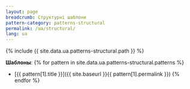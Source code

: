 ```yaml
---
layout: page
breadcrumb: Структурні шаблони
pattern-category: patterns-structural
permalink: /ua/structural/
lang: ua
---
```


{% include {{ site.data.ua.patterns-structural.path }} %}

**Шаблоны**:
{% for pattern in site.data.ua.patterns-structural.patterns %}
* [{{ pattern[1].title }}]({{ site.baseurl }}{{ pattern[1].permalink }})
{% endfor %}